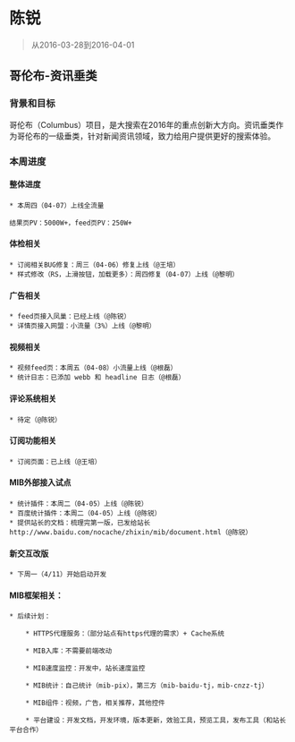 # 陈锐

> 从2016-03-28到2016-04-01

## 哥伦布-资讯垂类

### 背景和目标
哥伦布（Columbus）项目，是大搜索在2016年的重点创新大方向。资讯垂类作为哥伦布的一级垂类，针对新闻资讯领域，致力给用户提供更好的搜索体验。

### 本周进度

#### 整体进度
    * 本周四（04-07）上线全流量

```
结果页PV：5000W+，feed页PV：250W+
```

#### 体检相关
    * 订阅相关BUG修复：周三（04-06）修复上线（@王培）
    * 样式修改（RS，上滑按钮，加载更多）：周四修复（04-07）上线（@黎明）

#### 广告相关
    * feed页接入凤巢：已经上线（@陈锐）
    * 详情页接入网盟：小流量（3%）上线（@黎明）


#### 视频相关
    * 视频feed页：本周五（04-08）小流量上线（@根磊）
    * 统计日志：已添加 webb 和 headline 日志（@根磊）

#### 评论系统相关
    * 待定（@陈锐）

#### 订阅功能相关
    * 订阅页面：已上线（@王培）

#### MIB外部接入试点
    * 统计插件：本周二（04-05）上线（@陈锐）
    * 百度统计插件：本周二（04-05）上线（@陈锐）
    * 提供站长的文档：梳理完第一版，已发给站长 http://www.baidu.com/nocache/zhixin/mib/document.html（@陈锐）


#### 新交互改版
    * 下周一（4/11）开始启动开发

#### MIB框架相关：

    * 后续计划：

        * HTTPS代理服务：（部分站点有https代理的需求）+ Cache系统

        * MIB入库：不需要前端改动

        * MIB速度监控：开发中，站长速度监控

        * MIB统计：自己统计（mib-pix），第三方（mib-baidu-tj，mib-cnzz-tj）
        
        * MIB组件：视频，广告，相关推荐，其他控件
        
        * 平台建设：开发文档，开发环境，版本更新，效验工具，预览工具，发布工具（和站长平台合作）
